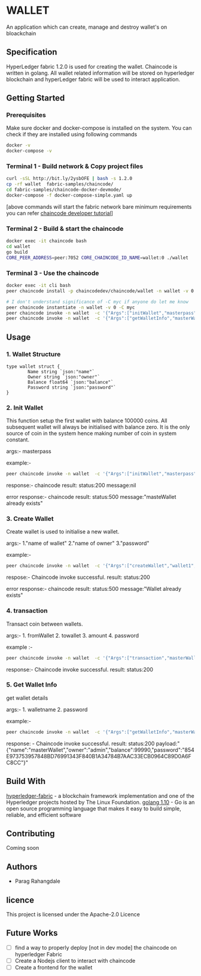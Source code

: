 # WALLET

An application which can create, manage and destroy wallet's on bloackchain

## Specification

HyperLedger fabric 1.2.0 is used for creating the wallet. Chaincode is written in golang. All wallet related information will be stored on hyperledger blockchain and hyperLedger fabric will be used to interact  application.

## Getting Started

### Prerequisites

Make sure docker and docker-compose is installed on the system. You can check if they are installed using following commands

```bash
docker -v
docker-compose -v
```

### Terminal 1 - Build network & Copy project files
```bash
curl -sSL http://bit.ly/2ysbOFE | bash -s 1.2.0
cp -rf wallet  fabric-samples/chaincode/
cd fabric-samples/chaincode-docker-devmode/  
docker-compose -f docker-compose-simple.yaml up
```

[above commands will start the fabric network bare minimum requirements you can refer
[chaincode developer tutorial](https://hyperledger-fabric.readthedocs.io/en/release-1.2/chaincode4ade.html)]

### Terminal 2 - Build & start the chaincode
```bash
docker exec -it chaincode bash
cd wallet
go build
CORE_PEER_ADDRESS=peer:7052 CORE_CHAINCODE_ID_NAME=wallet:0 ./wallet
```

### Terminal 3 - Use the chaincode
```bash
docker exec -it cli bash
peer chaincode install -p chaincodedev/chaincode/wallet -n wallet -v 0

# I don't understand significance of -C myc if anyone do let me know
peer chaincode instantiate -n wallet -v 0 -C myc
peer chaincode invoke -n wallet  -c '{"Args":["initWallet","masterpass"]}' -C myc
peer chaincode invoke -n wallet  -c '{"Args":["getWalletInfo","masterWallet","masterpass"]}' -C myc
```

## Usage

### 1. Wallet Structure

```golang
type wallet struct {
        Name string `json:"name"`
        Owner string `json:"owner"`
        Balance float64 `json:"balance"`
        Password string `json:"password"`
}
```

### 2. Init Wallet

This function setup the first wallet with balance 100000 coins. All subsequent wallet will always be initialised with balance zero. It is the only source of coin in the system hence making number of coin in system constant.
 
args:- 
masterpass

example:- 
```bash
peer chaincode invoke -n wallet  -c '{"Args":["initWallet","masterpass"]}' -C myc
```

response:-
chaincode result: status:200 message:nil

error response:- chaincode result: status:500 message:"masteWallet already exists"

### 3. Create Wallet

Create wallet is used to initialise a new wallet.

args:- 1."name of wallet"  2."name of owner" 3."password"

example:-
```bash
peer chaincode invoke -n wallet  -c '{"Args":["createWallet","wallet1","mike","mikepass"]}' -C myc
```

respose:- 
Chaincode invoke successful. result: status:200

error response:-
chaincode result: status:500 message:"Wallet already exists"

### 4. transaction

Transact coin between wallets.

args:- 1. fromWallet 2. towallet 3. amount  4. password

example :-
```bash
peer chaincode invoke -n wallet  -c '{"Args":["transaction","masterWallet","wallet1","10","masterpass"]}' -C myc
```

response:-
Chaincode invoke successful. result: status:200

### 5. Get Wallet Info

get wallet details

args:- 1. walletname 2. password

example:-
```bash
peer chaincode invoke -n wallet  -c '{"Args":["getWalletInfo","masterWallet","masterpass"]}' -C myc
```

response: -
Chaincode invoke successful. result: status:200 payload:"{\"name\":\"masterWallet\",\"owner\":\"admin\",\"balance\":99990,\"password\":\"854E973753957848BD76991343F840B1A34784B7AAC33ECB0964C89D0A6FC8CC\"}"

## Build With

[hyperledger-fabric](https://www.hyperledger.org/projects/fabric) - a blockchain framework implementation and one of the Hyperledger projects hosted by The Linux Foundation.
[golang 1.10](https://golang.org/) - Go is an open source programming language that makes it easy to build simple, reliable, and efficient software

## Contributing

Coming soon

## Authors

- Parag Rahangdale

## licence

This project is licensed under the Apache-2.0 Licence

## Future Works

- [ ] find a way to properly deploy [not in dev mode] the chaincode on hyperledger Fabric
- [ ] Create a Nodejs client to interact with chaincode
- [ ] Create a frontend for the wallet